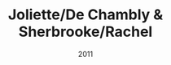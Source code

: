 ---
title: Joliette/De Chambly & Sherbrooke/Rachel
date: '2011'
type: ruelle_verte
district: rosemont
position: { lng: -73.55684418040825, lat: 45.54890423285619 }
image : ./11036756_899803506763569_6637547387774013392_o.jpg
credit: Arrondissement de Rosemont - La Petite-Patrie
creditlink: https://www.facebook.com/arrondissementRPP
---